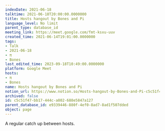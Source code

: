 ```yaml
---
indexDate: 2021-06-18
talktime: 2021-06-18T20:00:00.0000000
title: Hosts hangout by Bones and Pi
language_level: No limit
parent_type: database_id
meeting_link: https://meet.google.com/fmt-ksxu-uuv
created_time: 2021-06-14T19:01:00.0000000
tags:
- Talk
- 2021-06-18
- π
- Bones
last_edited_time: 2023-09-18T10:49:00.0000000
platform: Google Meet
hosts:
- π
- Bones
name: Hosts hangout by Bones and Pi
notion_url: https://www.notion.so/Hosts-hangout-by-Bones-and-Pi-c5c51f47bb17444ca802688e5847a127
archived: false
id: c5c51f47-bb17-444c-a802-688e5847a127
parent_database_id: e9339446-880f-4ef0-8ad7-8ad1f507dded
object: page
---
```


A regular catch up between hosts.


